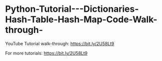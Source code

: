 # Python-Tutorial---Dictionaries-Hash-Table-Hash-Map-Code-Walk-through-
YouTube Tutorial walk-through: https://bit.ly/2U58Lt9

For more tutorials: https://bit.ly/2U58Lt9

